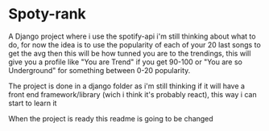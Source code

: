 # Spoty-rank
A Django project where i use the spotify-api i'm still thinking about what to do, for now the idea is to use the popularity of each of your 20 last songs
to get the avg then this will be how tunned you are to the trendings, this will give you a profile like "You are Trend" if you get 90-100
or "You are so Underground" for something between 0-20 popularity.

The project is done in a django folder as i'm still thinking if it will have a front end framework/library (wich i think it's probably react),
this way i can start to learn it 

When the project is ready this readme is going to be changed
